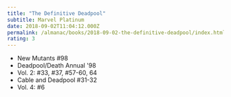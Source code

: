 ```yaml
---
title: "The Definitive Deadpool"
subtitle: Marvel Platinum
date: 2018-09-02T11:04:12.000Z
permalink: /almanac/books/2018-09-02-the-definitive-deadpool/index.html
rating: 3
---
```


- New Mutants #98
- Deadpool/Death Annual '98
- Vol. 2: #33, #37, #57-60, 64
- Cable and Deadpool #31-32
- Vol. 4: #6